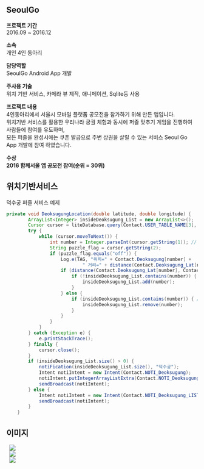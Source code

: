 ## SeoulGo
  
  
**프로젝트 기간**  
2016.09 ~ 2016.12  

**소속**  
개인 4인 동아리
  
**담당역할**  
SeoulGo Android App 개발  

**주사용 기술**  
위치 기반 서비스, 카메라 뷰 제작, 애니메이션, Sqlite등 사용
  
  
**프로젝트 내용**  
4인동아리에서 서울시 모바일 플랫폼 공모전을 참가하기 위해 만든 앱입니다.   
위치기반 서비스를 활용한 우리나라 궁궐 체험과 동시에 퍼즐 맞추기 게임을 진행하여 사람들에 참여를 유도하며,  
모든 퍼즐을 완성시에는 쿠폰 발급으로  주변 상권을 살릴 수 있는 서비스  Seoul Go  App 개발에 참여 하였습니다.  
  
**수상**  
**2016 함께서울 앱 공모전 참여(순위 = 30위)**  

## 위치기반서비스  
덕수궁 퍼즐 서비스 예제  
```java
private void DeoksugungLocation(double latitude, double longitude) {
        ArrayList<Integer> insideDeoksugung_List = new ArrayList<>();
        Cursor cursor = liteDatabase.query(Contact.USER_TABLE_NAME[3], null, null, null, null, null, null);  //덕수궁
        try {
            while (cursor.moveToNext()) {
                int number = Integer.parseInt(cursor.getString(1)); // number
                String puzzle_flag = cursor.getString(2);
                if (puzzle_flag.equals("off")) {
                    Log.e(TAG, "위치=" + Contact.Deoksugung[number] +
                            " 거리=" + distance(Contact.Deoksugung_Lat[number], Contact.Deoksugung_Lon[number], latitude, longitude));
                    if (distance(Contact.Deoksugung_Lat[number], Contact.Deoksugung_Lon[number], latitude, longitude) <= 20) {
                        if (!insideDeoksugung_List.contains(number)) { //20m안일떄 퍼즐생성!
                            insideDeoksugung_List.add(number);
                        }
                    } else {
                        if (insideDeoksugung_List.contains(number)) { // 20m 밖일때 퍼즐 제거!
                            insideDeoksugung_List.remove(number);
                        }
                    }
                }
            }
        } catch (Exception e) {
            e.printStackTrace();
        } finally {
            cursor.close();
        }
        if (insideDeoksugung_List.size() > 0) {
            notiFication(insideDeoksugung_List.size(), "덕수궁");
            Intent notiIntent = new Intent(Contact.NOTI_Deoksugung);
            notiIntent.putIntegerArrayListExtra(Contact.NOTI_Deoksugung_LIST, insideDeoksugung_List);
            sendBroadcast(notiIntent);
        } else {
            Intent notiIntent = new Intent(Contact.NOTI_Deoksugung_LIST_OUTSIDE);
            sendBroadcast(notiIntent);
        }
    }
```
  
## 이미지  
 
<div>
  <img src="https://user-images.githubusercontent.com/23161645/72856713-c0aacc00-3cfe-11ea-8c94-8fae08268526.png" hspace=8>
</div>
<div>
  <img src="https://user-images.githubusercontent.com/23161645/72856750-d6b88c80-3cfe-11ea-9d51-60f6642fa939.png" hspace=8>
</div>
<div>
  <img src="https://user-images.githubusercontent.com/23161645/72856753-d7e9b980-3cfe-11ea-80b2-b423237d72b8.png" hspace=8>
</div>

